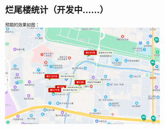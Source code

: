# 烂尾楼统计（开发中……）
预期的效果如图：
![alt text](https://github.com/ritajie/incomplete-projects/blob/master/demo.png?raw=true)